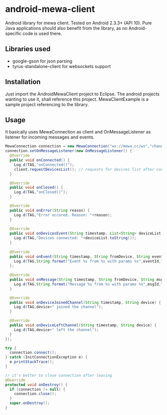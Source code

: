 # android-mewa-client

Android library for mewa client. Tested on Android 2.3.3+ (API 10). Pure Java applications should also benefit from the library, as no Android-specific code is used there.

## Libraries used

* google-gson for json parsing
* tyrus-standalone-client for websockets support

## Installation

Just import the AndroidMewaClient project to Eclipse. The android projects wanting to use it, shall reference this project.
MewaClientExample is a sample project referencing to the library.

## Usage

It basically uses MewaConnection as client and OnMessageListener as listener for incoming messages and events.

```java
MewaConnection connection = new MewaConnection("ws://mewa.cc/ws","channel","android","pass");
connection.setOnMessageListener(new OnMessageListener() {
  @Override
  public void onConnected() {
    Log.d(TAG,"onConnected()");
    client.requestDevicesList(); // requests for devices list after connecting
  }

  @Override
  public void onClosed() {
    Log.d(TAG,"onClosed()");
  }

  @Override
  public void onError(String reason) {
    Log.d(TAG,"Error occured. Reason: "+reason);
  }
  
  @Override
  public void onDevicesEvent(String timestamp, List<String> deviceList) {
    Log.d(TAG,"Devices connected: "+deviceList.toString());
  }
  
  @Override
  public void onEvent(String timestamp, String fromDevice, String eventId, String params) {
    Log.d(TAG,String.format("Event %s from %s with params %s",eventId,fromDevice,params));
  };
  
  @Override
  public void onMessage(String timestamp, String fromDevice, String msgId, String params) {
    Log.d(TAG,String.format("Message %s from %s with params %s",msgId,fromDevice,params));
  }

  @Override
  public void onDeviceJoinedChannel(String timestamp, String device) {
    Log.d(TAG,device+" joined the channel");
  }

  @Override
  public void onDeviceLeftChannel(String timestamp, String device) {
    Log.d(TAG,device+" left the channel");
  }
});

try {
  connection.connect();
} catch (InitConnectionException e) {
  e.printStackTrace();
}

// it's better to close connection after leaving
@Override
protected void onDestroy() {
  if (connection != null) {
    connection.close();
  }
  super.onDestroy();
}
```
